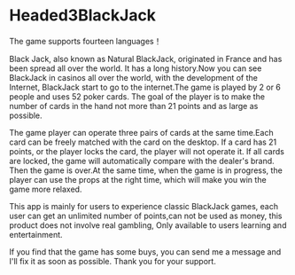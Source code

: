 # Headed3BlackJack   
The game supports fourteen languages！

Black Jack, also known as Natural BlackJack, originated in France and has been spread all over the world.  It has a long history.Now you can see BlackJack in casinos all over the world, with the development of the Internet, BlackJack start to go to the internet.The game is played by 2 or 6 people and uses 52 poker cards. The goal of the player is to make the number of cards in the hand not more than 21 points and as large as possible.

   The game player can operate three pairs of cards at the same time.Each card can be freely matched with the card on the desktop. If a card has 21 points, or the player locks the card, the player will not operate it. If all cards are locked, the game will automatically compare with the dealer's brand. Then the game is over.At the same time, when the game is in progress, the player can use the props at the right time, which will make you win the game more relaxed.
    
   This app is mainly for users to experience classic BlackJack games, each user can get an unlimited number of points,can not be used as money, this product does not involve real gambling, Only available to users learning and entertainment.
   
If you find that the game has some buys, you can send me a message and I'll fix it as soon as possible. Thank you for your support.
